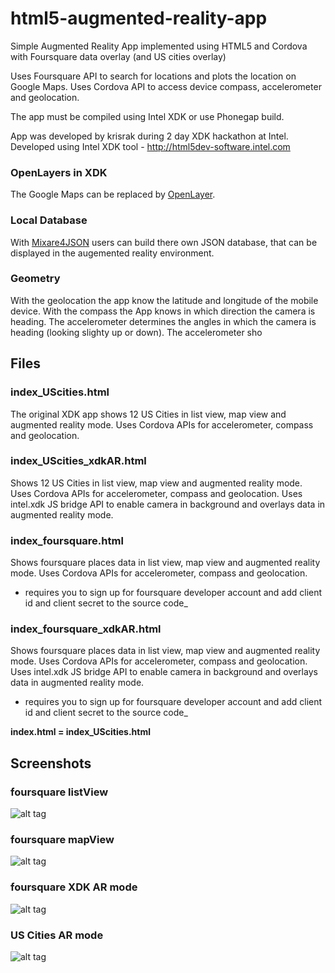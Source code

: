 html5-augmented-reality-app
===========================

Simple Augmented Reality App implemented using HTML5 and Cordova with Foursquare data overlay (and US cities overlay)

Uses Foursquare API to search for locations and plots the location on Google Maps.
Uses Cordova API to access device compass, accelerometer and geolocation.

The app must be compiled using Intel XDK or use Phonegap build.

App was developed by krisrak during 2 day XDK hackathon at Intel.
Developed using Intel XDK tool - http://html5dev-software.intel.com

### OpenLayers in XDK 
The Google Maps can be replaced by [OpenLayer](http://openlayers.org/en/latest/examples/geolocation.html). 

### Local Database
With [Mixare4JSON](https://niehaus.github.io/Mixare4JSON) users can build there own JSON database, that can be displayed in the augemented reality environment.

### Geometry 
With the geolocation the app know the latitude and longitude of the mobile device. With the compass the App knows in which direction the camera is heading. The accelerometer determines the angles in which the camera is heading (looking slighty up or down). The accelerometer sho

## Files
### index_UScities.html
The original XDK app shows 12 US Cities in list view, map view and augmented reality mode. Uses Cordova APIs for accelerometer, compass and geolocation. 


### index_UScities_xdkAR.html
Shows 12 US Cities in list view, map view and augmented reality mode. Uses Cordova APIs for accelerometer, compass and geolocation. Uses intel.xdk JS bridge API to enable camera in background and overlays data in augmented reality mode. 

### index_foursquare.html
Shows foursquare places data in list view, map view and augmented reality mode. Uses Cordova APIs for accelerometer, compass and geolocation.

* requires you to sign up for foursquare developer account and add client id and client secret to the source code_

### index_foursquare_xdkAR.html
Shows foursquare places data in list view, map view and augmented reality mode. Uses Cordova APIs for accelerometer, compass and geolocation. Uses intel.xdk JS bridge API to enable camera in background and overlays data in augmented reality mode. 

* requires you to sign up for foursquare developer account and add client id and client secret to the source code_

 __index.html = index_UScities.html__

## Screenshots


### foursquare listView 
![alt tag](https://raw.github.com/krisrak/html5-augmented-reality-app/master/screenshots/foursquare_listView.png)  


### foursquare mapView
![alt tag](https://raw.github.com/krisrak/html5-augmented-reality-app/master/screenshots/foursquare_mapView.png)
 
   
### foursquare XDK AR mode
![alt tag](https://raw.github.com/krisrak/html5-augmented-reality-app/master/screenshots/foursquare_xdkARmode.png)  

### US Cities AR mode
![alt tag](https://raw.github.com/krisrak/html5-augmented-reality-app/master/screenshots/UScities_ARmode.png)
